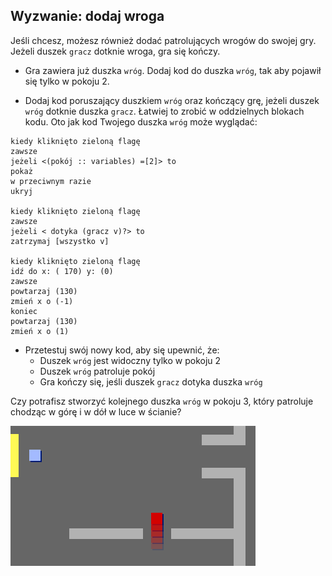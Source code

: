 ## Wyzwanie: dodaj wroga

Jeśli chcesz, możesz również dodać patrolujących wrogów do swojej gry. Jeżeli duszek `gracz` dotknie wroga, gra się kończy.

+ Gra zawiera już duszka `wróg`. Dodaj kod do duszka `wróg`, tak aby pojawił się tylko w pokoju 2.

+ Dodaj kod poruszający duszkiem `wróg` oraz kończący grę, jeżeli duszek `wróg` dotknie duszka `gracz`. Łatwiej to zrobić w oddzielnych blokach kodu. Oto jak kod Twojego duszka `wróg` może wyglądać:

```blocks3
kiedy kliknięto zieloną flagę
zawsze
jeżeli <(pokój :: variables) =[2]> to
pokaż
w przeciwnym razie
ukryj

kiedy kliknięto zieloną flagę
zawsze
jeżeli < dotyka (gracz v)?> to
zatrzymaj [wszystko v]

kiedy kliknięto zieloną flagę
idź do x: ( 170) y: (0)
zawsze
powtarzaj (130)
zmień x o (-1)
koniec
powtarzaj (130)
zmień x o (1)
```

+ Przetestuj swój nowy kod, aby się upewnić, że: 
    + Duszek `wróg` jest widoczny tylko w pokoju 2
    + Duszek `wróg` patroluje pokój
    + Gra kończy się, jeśli duszek `gracz` dotyka duszka `wróg`

Czy potrafisz stworzyć kolejnego duszka `wróg` w pokoju 3, który patroluje chodząc w górę i w dół w luce w ścianie?

![zrzut ekranu](images/world-enemy2.png)